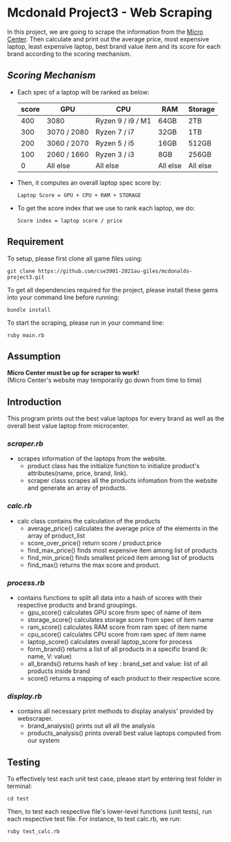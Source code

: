 # **Mcdonald Project3 - Web Scraping**
In this project, we are going to scrape the information from the [Micro Center](https://www.microcenter.com/search/search_results.aspx?N=4294967288&NTK=all&sortby=match&rpp=96). Then calculate and print out the average price, most expensive laptop, least expensive laptop, best brand value item and its score for each brand according to the scoring mechanism. 

## *Scoring Mechanism*
  - Each spec of a laptop will be ranked as below:
  
       | score|GPU     |CPU                |RAM   |Storage|
       |------|--------|-------------------|------|-------|
       | 400| 3080       |Ryzen 9 / i9 / M1|64GB  | 2TB|
       | 300| 3070 / 2080|Ryzen 7 / i7     |32GB  | 1TB|
       | 200| 3060 / 2070|Ryzen 5 / i5     |16GB  | 512GB|
       | 100| 2060 / 1660|Ryzen 3 / i3     |8GB   | 256GB|
       |   0| All else   | All else   | All else   | All else   |

  

  - Then, it computes an overall laptop spec score by: 
    
        Laptop Score = GPU + CPU + RAM + STORAGE
    
  - To get the score index that we use to rank each laptop, we do: 
  
        Score index = laptop score / price


## **Requirement**
To setup, please first clone all game files using:

    git clone https://github.com/cse3901-2021au-giles/mcdonalds-project3.git

To get all dependencies required for the project, please install these gems into your command line before running: 

    bundle install

To start the scraping, please run in your command line:

    ruby main.rb
    
## **Assumption**

**Micro Center must be up for scraper to work!**  
(Micro Center's website may temporarily go down from time to time)

## **Introduction**  
  This program prints out the best value laptops for every brand as well as the overall best value laptop from microcenter.
### *scraper.rb*
  - scrapes information of the laptops from the website.
    - product class has the initialize function to initialize product's attributes(name, price, brand, link).
    - scraper class scrapes all the products infomation from the website and generate an array of products.

### *calc.rb*
  - calc class contains the calculation of the products
    - average_price() calculates the average price of the elements in the array of product_list
    - score_over_price() return score / product.price
    - find_max_price() finds most expensive item among list of products
    - find_min_price() finds smallest priced item among list of products
    - find_max() returns the max score and product.

### *process.rb*
  - contains functions to split all data into a hash of scores with their respective products and brand groupings.
    - gpu_score() calculates GPU score from spec of name of item
    - storage_score() calculates storage score from spec of item name
    - ram_score() calculates RAM score from ram spec of item name
    - cpu_score() calculates CPU score from ram spec of item name
    - laptop_score() calculates overall laptop_score for process
    - form_brand() returns a list of all products in a specific brand (k: name, V: value)
    - all_brands() returns hash of key : brand_set and value: list of all products inside brand
    - score() returns a mapping of each product to their respective score.
   
### *display.rb*
  - contains all necessary print methods to display analysis' provided by webscraper.
    - brand_analysis() prints out all all the analysis
    - products_analysis() prints overall best value laptops computed from our system

 
## **Testing**

To effectively test each unit test case, please start by entering test folder in terminal:

    cd test

Then, to test each respective file's lower-level functions (unit tests), run each respective test file. For instance, to test calc.rb, we run:

    ruby test_calc.rb

